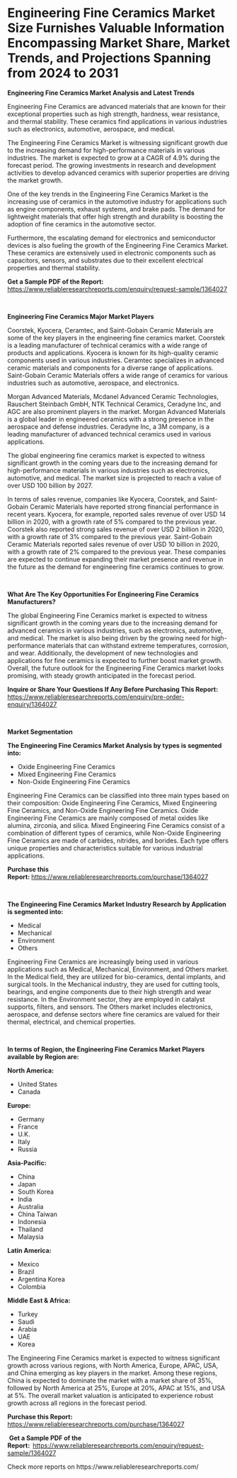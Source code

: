 <p><h1>Engineering Fine Ceramics Market Size Furnishes Valuable Information Encompassing Market Share, Market Trends, and Projections Spanning from 2024 to 2031</h1></p><p><strong>Engineering Fine Ceramics Market Analysis and Latest Trends</strong></p>
<p><p>Engineering Fine Ceramics are advanced materials that are known for their exceptional properties such as high strength, hardness, wear resistance, and thermal stability. These ceramics find applications in various industries such as electronics, automotive, aerospace, and medical.</p><p>The Engineering Fine Ceramics Market is witnessing significant growth due to the increasing demand for high-performance materials in various industries. The market is expected to grow at a CAGR of 4.9% during the forecast period. The growing investments in research and development activities to develop advanced ceramics with superior properties are driving the market growth.</p><p>One of the key trends in the Engineering Fine Ceramics Market is the increasing use of ceramics in the automotive industry for applications such as engine components, exhaust systems, and brake pads. The demand for lightweight materials that offer high strength and durability is boosting the adoption of fine ceramics in the automotive sector.</p><p>Furthermore, the escalating demand for electronics and semiconductor devices is also fueling the growth of the Engineering Fine Ceramics Market. These ceramics are extensively used in electronic components such as capacitors, sensors, and substrates due to their excellent electrical properties and thermal stability.</p></p>
<p><strong>Get a Sample PDF of the Report:&nbsp;</strong> <a href="https://www.reliableresearchreports.com/enquiry/request-sample/1364027">https://www.reliableresearchreports.com/enquiry/request-sample/1364027</a></p>
<p>&nbsp;</p>
<p><strong>Engineering Fine Ceramics Major Market Players</strong></p>
<p><p>Coorstek, Kyocera, Ceramtec, and Saint-Gobain Ceramic Materials are some of the key players in the engineering fine ceramics market. Coorstek is a leading manufacturer of technical ceramics with a wide range of products and applications. Kyocera is known for its high-quality ceramic components used in various industries. Ceramtec specializes in advanced ceramic materials and components for a diverse range of applications. Saint-Gobain Ceramic Materials offers a wide range of ceramics for various industries such as automotive, aerospace, and electronics.</p><p>Morgan Advanced Materials, Mcdanel Advanced Ceramic Technologies, Rauschert Steinbach GmbH, NTK Technical Ceramics, Ceradyne Inc, and AGC are also prominent players in the market. Morgan Advanced Materials is a global leader in engineered ceramics with a strong presence in the aerospace and defense industries. Ceradyne Inc, a 3M company, is a leading manufacturer of advanced technical ceramics used in various applications.</p><p>The global engineering fine ceramics market is expected to witness significant growth in the coming years due to the increasing demand for high-performance materials in various industries such as electronics, automotive, and medical. The market size is projected to reach a value of over USD 100 billion by 2027.</p><p>In terms of sales revenue, companies like Kyocera, Coorstek, and Saint-Gobain Ceramic Materials have reported strong financial performance in recent years. Kyocera, for example, reported sales revenue of over USD 14 billion in 2020, with a growth rate of 5% compared to the previous year. Coorstek also reported strong sales revenue of over USD 2 billion in 2020, with a growth rate of 3% compared to the previous year. Saint-Gobain Ceramic Materials reported sales revenue of over USD 10 billion in 2020, with a growth rate of 2% compared to the previous year. These companies are expected to continue expanding their market presence and revenue in the future as the demand for engineering fine ceramics continues to grow.</p></p>
<p>&nbsp;</p>
<p><strong>What Are The Key Opportunities For Engineering Fine Ceramics Manufacturers?</strong></p>
<p><p>The global Engineering Fine Ceramics market is expected to witness significant growth in the coming years due to the increasing demand for advanced ceramics in various industries, such as electronics, automotive, and medical. The market is also being driven by the growing need for high-performance materials that can withstand extreme temperatures, corrosion, and wear. Additionally, the development of new technologies and applications for fine ceramics is expected to further boost market growth. Overall, the future outlook for the Engineering Fine Ceramics market looks promising, with steady growth anticipated in the forecast period.</p></p>
<p><strong>Inquire or Share Your Questions If Any Before Purchasing This Report:</strong> <a href="https://www.reliableresearchreports.com/enquiry/pre-order-enquiry/1364027">https://www.reliableresearchreports.com/enquiry/pre-order-enquiry/1364027</a></p>
<p>&nbsp;</p>
<p><strong>Market Segmentation</strong></p>
<p><strong>The Engineering Fine Ceramics Market Analysis by types is segmented into:</strong></p>
<p><ul><li>Oxide Engineering Fine Ceramics</li><li>Mixed Engineering Fine Ceramics</li><li>Non-Oxide Engineering Fine Ceramics</li></ul></p>
<p><p>Engineering Fine Ceramics can be classified into three main types based on their composition: Oxide Engineering Fine Ceramics, Mixed Engineering Fine Ceramics, and Non-Oxide Engineering Fine Ceramics. Oxide Engineering Fine Ceramics are mainly composed of metal oxides like alumina, zirconia, and silica. Mixed Engineering Fine Ceramics consist of a combination of different types of ceramics, while Non-Oxide Engineering Fine Ceramics are made of carbides, nitrides, and borides. Each type offers unique properties and characteristics suitable for various industrial applications.</p></p>
<p><strong>Purchase this Report:&nbsp;</strong><a href="https://www.reliableresearchreports.com/purchase/1364027">https://www.reliableresearchreports.com/purchase/1364027</a></p>
<p>&nbsp;</p>
<p><strong>The Engineering Fine Ceramics Market Industry Research by Application is segmented into:</strong></p>
<p><ul><li>Medical</li><li>Mechanical</li><li>Environment</li><li>Others</li></ul></p>
<p><p>Engineering Fine Ceramics are increasingly being used in various applications such as Medical, Mechanical, Environment, and Others market. In the Medical field, they are utilized for bio-ceramics, dental implants, and surgical tools. In the Mechanical industry, they are used for cutting tools, bearings, and engine components due to their high strength and wear resistance. In the Environment sector, they are employed in catalyst supports, filters, and sensors. The Others market includes electronics, aerospace, and defense sectors where fine ceramics are valued for their thermal, electrical, and chemical properties.</p></p>
<p>&nbsp;</p>
<p><strong>In terms of Region, the Engineering Fine Ceramics Market Players available by Region are:</strong></p>
<p>
    <p> <strong> North America: </strong>
        <ul>
            <li>United States</li>
            <li>Canada</li>
        </ul>
        </p> 
    <p> <strong> Europe: </strong>
        <ul>
            <li>Germany</li>
            <li>France</li>
            <li>U.K.</li>
            <li>Italy</li>
            <li>Russia</li>
        </ul>
        </p> 
    <p> <strong> Asia-Pacific: </strong>
        <ul>
            <li>China</li>
            <li>Japan</li>
            <li>South Korea</li>
            <li>India</li>
            <li>Australia</li>
            <li>China Taiwan</li>
            <li>Indonesia</li>
            <li>Thailand</li>
            <li>Malaysia</li>
        </ul>
        </p> 
    <p> <strong> Latin America: </strong>
        <ul>
            <li>Mexico</li>
            <li>Brazil</li>
            <li>Argentina Korea</li>
            <li>Colombia</li>
        </ul>
        </p> 
    <p> <strong> Middle East & Africa: </strong>
        <ul>
            <li>Turkey</li>
            <li>Saudi</li>
            <li>Arabia</li>
            <li>UAE</li>
            <li>Korea</li>
        </ul>
    </p>
    </p>
<p><p>The Engineering Fine Ceramics market is expected to witness significant growth across various regions, with North America, Europe, APAC, USA, and China emerging as key players in the market. Among these regions, China is expected to dominate the market with a market share of 35%, followed by North America at 25%, Europe at 20%, APAC at 15%, and USA at 5%. The overall market valuation is anticipated to experience robust growth across all regions in the forecast period.</p></p>
<p><strong>Purchase this Report: </strong><a href="https://www.reliableresearchreports.com/purchase/1364027">https://www.reliableresearchreports.com/purchase/1364027</a></p>
<p>&nbsp;<strong>Get a Sample PDF of the Report:&nbsp;&nbsp;</strong><a href="https://www.reliableresearchreports.com/enquiry/request-sample/1364027">https://www.reliableresearchreports.com/enquiry/request-sample/1364027</a></p>
<p><strong></strong></p>
<p>Check more reports on https://www.reliableresearchreports.com/</p>